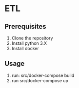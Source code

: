 # ETL

## Prerequisites

1. Clone the repository
2. Install python 3.X
3. Install docker

## Usage
1. run: src/docker-compose build
2. run src/docker-compose up

